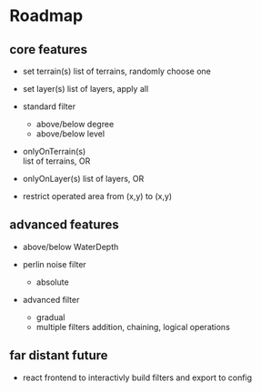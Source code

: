 # Roadmap

## core features

- set terrain(s)
  list of terrains, randomly choose one
- set layer(s)
  list of layers, apply all
- standard filter

  - above/below degree
  - above/below level

- onlyOnTerrain(s)  
  list of terrains, OR
- onlyOnLayer(s)
  list of layers, OR

- restrict operated area
  from (x,y) to (x,y)

## advanced features

- above/below WaterDepth
- perlin noise filter

  - absolute

- advanced filter
  - gradual
  - multiple filters addition, chaining, logical operations

## far distant future

- react frontend to interactivly build filters and export to config
